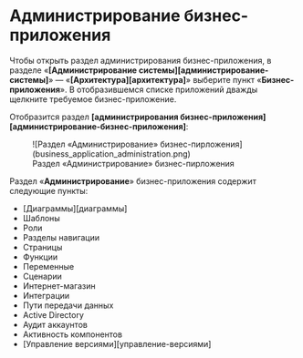 # Администрирование бизнес-приложения

Чтобы открыть раздел администрирования бизнес-приложения, в разделе «**[Администрирование системы][администрирование-системы]**» — «**[Архитектура][архитектура]**» выберите пункт «**Бизнес-приложения**». В отобразившемся списке приложений дважды щелкните требуемое бизнес-приложение.

Отобразится раздел **[администрирования бизнес-приложения][администрирование-бизнес-приложения]**:

<figure markdown>![Раздел «Администрирование» бизнес-пирложения](business_application_administration.png)<figcaption>Раздел «Администрирование» бизнес-пирложения</figcaption></figure>

Раздел «**Администрирование**» бизнес-приложения содержит следующие пункты:

* [Диаграммы][диаграммы]
* Шаблоны
* Роли
* Разделы навигации
* Страницы
* Функции
* Переменные
* Сценарии
* Интернет-магазин
* Интеграции
* Пути передачи данных
* Active Directory
* Аудит аккаунтов
* Активность компонентов
* [Управление версиями][управление-версиями]